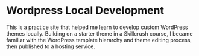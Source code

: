# Wordpress Local Development

This is a practice site that helped me learn to develop custom WordPress themes locally. Building on a starter theme in a Skillcrush course, I became familiar with the WordPress template hierarchy and theme editing process, then published to a hosting service.

